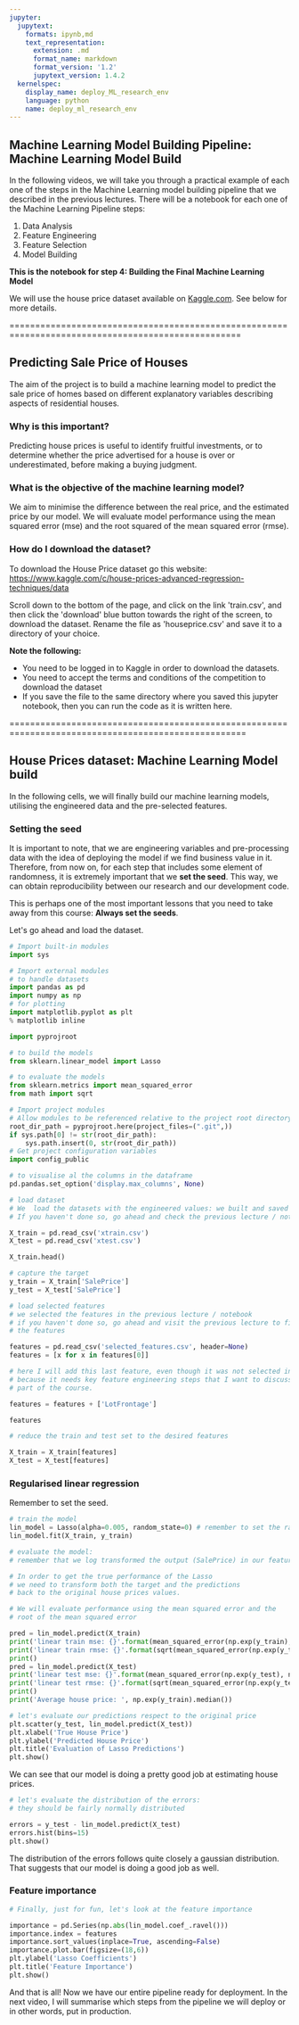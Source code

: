```yaml
---
jupyter:
  jupytext:
    formats: ipynb,md
    text_representation:
      extension: .md
      format_name: markdown
      format_version: '1.2'
      jupytext_version: 1.4.2
  kernelspec:
    display_name: deploy_ML_research_env
    language: python
    name: deploy_ml_research_env
---
```


## Machine Learning Model Building Pipeline: Machine Learning Model Build

In the following videos, we will take you through a practical example of each one of the steps in the Machine Learning model building pipeline that we described in the previous lectures. There will be a notebook for each one of the Machine Learning Pipeline steps:

1. Data Analysis
2. Feature Engineering
3. Feature Selection
4. Model Building

**This is the notebook for step 4: Building the Final Machine Learning Model**

We will use the house price dataset available on [Kaggle.com](https://www.kaggle.com/c/house-prices-advanced-regression-techniques/data). See below for more details.

===================================================================================================

## Predicting Sale Price of Houses

The aim of the project is to build a machine learning model to predict the sale price of homes based on different explanatory variables describing aspects of residential houses. 

### Why is this important? 

Predicting house prices is useful to identify fruitful investments, or to determine whether the price advertised for a house is over or underestimated, before making a buying judgment.

### What is the objective of the machine learning model?

We aim to minimise the difference between the real price, and the estimated price by our model. We will evaluate model performance using the mean squared error (mse) and the root squared of the mean squared error (rmse).

### How do I download the dataset?

To download the House Price dataset go this website:
https://www.kaggle.com/c/house-prices-advanced-regression-techniques/data

Scroll down to the bottom of the page, and click on the link 'train.csv', and then click the 'download' blue button towards the right of the screen, to download the dataset. Rename the file as 'houseprice.csv' and save it to a directory of your choice.

**Note the following:**
-  You need to be logged in to Kaggle in order to download the datasets.
-  You need to accept the terms and conditions of the competition to download the dataset
-  If you save the file to the same directory where you saved this jupyter notebook, then you can run the code as it is written here.

====================================================================================================

<!-- #region -->
## House Prices dataset: Machine Learning Model build

In the following cells, we will finally build our machine learning models, utilising the engineered data and the pre-selected features. 


### Setting the seed

It is important to note, that we are engineering variables and pre-processing data with the idea of deploying the model if we find business value in it. Therefore, from now on, for each step that includes some element of randomness, it is extremely important that we **set the seed**. This way, we can obtain reproducibility between our research and our development code.

This is perhaps one of the most important lessons that you need to take away from this course: **Always set the seeds**.

Let's go ahead and load the dataset.
<!-- #endregion -->

```python
# Import built-in modules
import sys

# Import external modules
# to handle datasets
import pandas as pd
import numpy as np
# for plotting
import matplotlib.pyplot as plt
% matplotlib inline

import pyprojroot

# to build the models
from sklearn.linear_model import Lasso

# to evaluate the models
from sklearn.metrics import mean_squared_error
from math import sqrt

# Import project modules
# Allow modules to be referenced relative to the project root directory
root_dir_path = pyprojroot.here(project_files=(".git",))
if sys.path[0] != str(root_dir_path):
    sys.path.insert(0, str(root_dir_path))
# Get project configuration variables
import config_public

# to visualise al the columns in the dataframe
pd.pandas.set_option('display.max_columns', None)
```

```python
# load dataset
# We  load the datasets with the engineered values: we built and saved this datasets in a previous lecture (feature engineering lecture).
# If you haven't done so, go ahead and check the previous lecture / notebook to find out how to create these datasets

X_train = pd.read_csv('xtrain.csv')
X_test = pd.read_csv('xtest.csv')

X_train.head()
```

```python
# capture the target
y_train = X_train['SalePrice']
y_test = X_test['SalePrice']
```

```python
# load selected features
# we selected the features in the previous lecture / notebook
# if you haven't done so, go ahead and visit the previous lecture to find out how to select
# the features

features = pd.read_csv('selected_features.csv', header=None)
features = [x for x in features[0]] 

# here I will add this last feature, even though it was not selected in our previous step,
# because it needs key feature engineering steps that I want to discuss further during the deployment
# part of the course. 

features = features + ['LotFrontage'] 

features
```

```python
# reduce the train and test set to the desired features

X_train = X_train[features]
X_test = X_test[features]
```

### Regularised linear regression

Remember to set the seed.

```python
# train the model
lin_model = Lasso(alpha=0.005, random_state=0) # remember to set the random_state / seed
lin_model.fit(X_train, y_train)
```

```python
# evaluate the model:
# remember that we log transformed the output (SalePrice) in our feature engineering notebook / lecture.

# In order to get the true performance of the Lasso
# we need to transform both the target and the predictions
# back to the original house prices values.

# We will evaluate performance using the mean squared error and the
# root of the mean squared error

pred = lin_model.predict(X_train)
print('linear train mse: {}'.format(mean_squared_error(np.exp(y_train), np.exp(pred))))
print('linear train rmse: {}'.format(sqrt(mean_squared_error(np.exp(y_train), np.exp(pred)))))
print()
pred = lin_model.predict(X_test)
print('linear test mse: {}'.format(mean_squared_error(np.exp(y_test), np.exp(pred))))
print('linear test rmse: {}'.format(sqrt(mean_squared_error(np.exp(y_test), np.exp(pred)))))
print()
print('Average house price: ', np.exp(y_train).median())
```

```python
# let's evaluate our predictions respect to the original price
plt.scatter(y_test, lin_model.predict(X_test))
plt.xlabel('True House Price')
plt.ylabel('Predicted House Price')
plt.title('Evaluation of Lasso Predictions')
plt.show()
```

We can see that our model is doing a pretty good job at estimating house prices.

```python
# let's evaluate the distribution of the errors: 
# they should be fairly normally distributed

errors = y_test - lin_model.predict(X_test)
errors.hist(bins=15)
plt.show()
```

The distribution of the errors follows quite closely a gaussian distribution. That suggests that our model is doing a good job as well.


### Feature importance

```python
# Finally, just for fun, let's look at the feature importance

importance = pd.Series(np.abs(lin_model.coef_.ravel()))
importance.index = features
importance.sort_values(inplace=True, ascending=False)
importance.plot.bar(figsize=(18,6))
plt.ylabel('Lasso Coefficients')
plt.title('Feature Importance')
plt.show()
```

And that is all! Now we have our entire pipeline ready for deployment. In the next video, I will summarise which steps from the pipeline we will deploy or in other words, put in production.

```python

```
